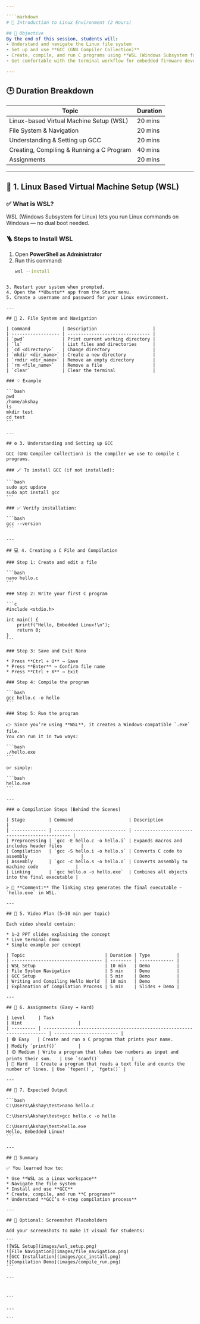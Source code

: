 ```yaml
---

````markdown
# 🧠 Introduction to Linux Environment (2 Hours)

## 🎯 Objective
By the end of this session, students will:
- Understand and navigate the Linux file system  
- Set up and use **GCC (GNU Compiler Collection)**  
- Create, compile, and run C programs using **WSL (Windows Subsystem for Linux)**  
- Get comfortable with the terminal workflow for embedded firmware development  

---
```


## 🕒 Duration Breakdown

| Topic | Duration |
|-------|-----------|
| Linux-based Virtual Machine Setup (WSL) | 20 mins |
| File System & Navigation | 20 mins |
| Understanding & Setting up GCC | 20 mins |
| Creating, Compiling & Running a C Program | 40 mins |
| Assignments | 20 mins |

---

## 🧩 1. Linux Based Virtual Machine Setup (WSL)

### ✅ What is WSL?
WSL (Windows Subsystem for Linux) lets you run Linux commands on Windows — no dual boot needed.

### 🪜 Steps to Install WSL
1. Open **PowerShell as Administrator**
2. Run this command:
   ```bash
   wsl --install
````

3. Restart your system when prompted.
4. Open the **Ubuntu** app from the Start menu.
5. Create a username and password for your Linux environment.

---

## 🧭 2. File System and Navigation

| Command            | Description                     |
| ------------------ | ------------------------------- |
| `pwd`              | Print current working directory |
| `ls`               | List files and directories      |
| `cd <directory>`   | Change directory                |
| `mkdir <dir_name>` | Create a new directory          |
| `rmdir <dir_name>` | Remove an empty directory       |
| `rm <file_name>`   | Remove a file                   |
| `clear`            | Clear the terminal              |

### 💡 Example

```bash
pwd
/home/akshay
ls
mkdir test
cd test
```

---

## ⚙️ 3. Understanding and Setting up GCC

GCC (GNU Compiler Collection) is the compiler we use to compile C programs.

### 🪄 To install GCC (if not installed):

```bash
sudo apt update
sudo apt install gcc
```

### ✅ Verify installation:

```bash
gcc --version
```

---

## 💻 4. Creating a C File and Compilation

### Step 1: Create and edit a file

```bash
nano hello.c
```

### Step 2: Write your first C program

```c
#include <stdio.h>

int main() {
    printf("Hello, Embedded Linux!\n");
    return 0;
}
```

### Step 3: Save and Exit Nano

* Press **Ctrl + O** → Save
* Press **Enter** → Confirm file name
* Press **Ctrl + X** → Exit

### Step 4: Compile the program

```bash
gcc hello.c -o hello
```

### Step 5: Run the program

👉 Since you’re using **WSL**, it creates a Windows-compatible `.exe` file.
You can run it in two ways:

```bash
./hello.exe
```

or simply:

```bash
hello.exe
```

---

### ⚙️ Compilation Steps (Behind the Scenes)

| Stage         | Command                     | Description                                    |
| ------------- | --------------------------- | ---------------------------------------------- |
| Preprocessing | `gcc -E hello.c -o hello.i` | Expands macros and includes header files       |
| Compilation   | `gcc -S hello.i -o hello.s` | Converts C code to assembly                    |
| Assembly      | `gcc -c hello.s -o hello.o` | Converts assembly to machine code              |
| Linking       | `gcc hello.o -o hello.exe`  | Combines all objects into the final executable |

> 💬 **Comment:** The linking step generates the final executable — `hello.exe` in WSL.

---

## 🎥 5. Video Plan (5–10 min per topic)

Each video should contain:

* 1–2 PPT slides explaining the concept
* Live terminal demo
* Simple example per concept

| Topic                              | Duration | Type          |
| ---------------------------------- | -------- | ------------- |
| WSL Setup                          | 10 min   | Demo          |
| File System Navigation             | 5 min    | Demo          |
| GCC Setup                          | 5 min    | Demo          |
| Writing and Compiling Hello World  | 10 min   | Demo          |
| Explanation of Compilation Process | 5 min    | Slides + Demo |

---

## 🧠 6. Assignments (Easy → Hard)

| Level     | Task                                                                    | Hint                     |
| --------- | ----------------------------------------------------------------------- | ------------------------ |
| 🟢 Easy   | Create and run a C program that prints your name.                       | Modify `printf()`        |
| 🟡 Medium | Write a program that takes two numbers as input and prints their sum.   | Use `scanf()`            |
| 🔴 Hard   | Create a program that reads a text file and counts the number of lines. | Use `fopen()`, `fgets()` |

---

## 🧩 7. Expected Output

```bash
C:\Users\Akshay\test>nano hello.c

C:\Users\Akshay\test>gcc hello.c -o hello

C:\Users\Akshay\test>hello.exe
Hello, Embedded Linux!
```

---

## 🧾 Summary

✅ You learned how to:

* Use **WSL as a Linux workspace**
* Navigate the file system
* Install and use **GCC**
* Create, compile, and run **C programs**
* Understand **GCC’s 4-step compilation process**

---

## 📸 Optional: Screenshot Placeholders

Add your screenshots to make it visual for students:

```
![WSL Setup](images/wsl_setup.png)
![File Navigation](images/file_navigation.png)
![GCC Installation](images/gcc_install.png)
![Compilation Demo](images/compile_run.png)
```

---



```

---

```
